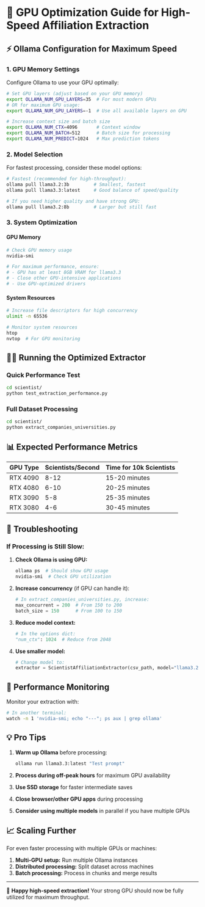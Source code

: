 # 🚀 GPU Optimization Guide for High-Speed Affiliation Extraction

## ⚡ Ollama Configuration for Maximum Speed

### 1. GPU Memory Settings
Configure Ollama to use your GPU optimally:

```bash
# Set GPU layers (adjust based on your GPU memory)
export OLLAMA_NUM_GPU_LAYERS=35  # For most modern GPUs
# OR for maximum GPU usage:
export OLLAMA_NUM_GPU_LAYERS=-1  # Use all available layers on GPU

# Increase context size and batch size
export OLLAMA_NUM_CTX=4096       # Context window
export OLLAMA_NUM_BATCH=512      # Batch size for processing
export OLLAMA_NUM_PREDICT=1024   # Max prediction tokens
```

### 2. Model Selection
For fastest processing, consider these model options:

```bash
# Fastest (recommended for high-throughput):
ollama pull llama3.2:3b         # Smallest, fastest
ollama pull llama3.3:latest     # Good balance of speed/quality

# If you need higher quality and have strong GPU:
ollama pull llama3.2:8b         # Larger but still fast
```

### 3. System Optimization

#### GPU Memory
```bash
# Check GPU memory usage
nvidia-smi

# For maximum performance, ensure:
# - GPU has at least 8GB VRAM for llama3.3
# - Close other GPU-intensive applications
# - Use GPU-optimized drivers
```

#### System Resources
```bash
# Increase file descriptors for high concurrency
ulimit -n 65536

# Monitor system resources
htop
nvtop  # For GPU monitoring
```

## 🏃‍♂️ Running the Optimized Extractor

### Quick Performance Test
```bash
cd scientist/
python test_extraction_performance.py
```

### Full Dataset Processing
```bash
cd scientist/
python extract_companies_universities.py
```

## 📊 Expected Performance Metrics

| GPU Type | Scientists/Second | Time for 10k Scientists |
|----------|------------------|------------------------|
| RTX 4090 | 8-12            | 15-20 minutes         |
| RTX 4080 | 6-10            | 20-25 minutes         |
| RTX 3090 | 5-8             | 25-35 minutes         |
| RTX 3080 | 4-6             | 30-45 minutes         |

## 🔧 Troubleshooting

### If Processing is Still Slow:

1. **Check Ollama is using GPU:**
   ```bash
   ollama ps  # Should show GPU usage
   nvidia-smi  # Check GPU utilization
   ```

2. **Increase concurrency** (if GPU can handle it):
   ```python
   # In extract_companies_universities.py, increase:
   max_concurrent = 200  # From 150 to 200
   batch_size = 150      # From 100 to 150
   ```

3. **Reduce model context:**
   ```python
   # In the options dict:
   "num_ctx": 1024  # Reduce from 2048
   ```

4. **Use smaller model:**
   ```python
   # Change model to:
   extractor = ScientistAffiliationExtractor(csv_path, model="llama3.2:3b")
   ```

## 🎯 Performance Monitoring

Monitor your extraction with:
```bash
# In another terminal:
watch -n 1 'nvidia-smi; echo "---"; ps aux | grep ollama'
```

## 💡 Pro Tips

1. **Warm up Ollama** before processing:
   ```bash
   ollama run llama3.3:latest "Test prompt"
   ```

2. **Process during off-peak hours** for maximum GPU availability

3. **Use SSD storage** for faster intermediate saves

4. **Close browser/other GPU apps** during processing

5. **Consider using multiple models** in parallel if you have multiple GPUs

## 📈 Scaling Further

For even faster processing with multiple GPUs or machines:

1. **Multi-GPU setup:** Run multiple Ollama instances
2. **Distributed processing:** Split dataset across machines
3. **Batch processing:** Process in chunks and merge results

---

🚀 **Happy high-speed extraction!** Your strong GPU should now be fully utilized for maximum throughput. 